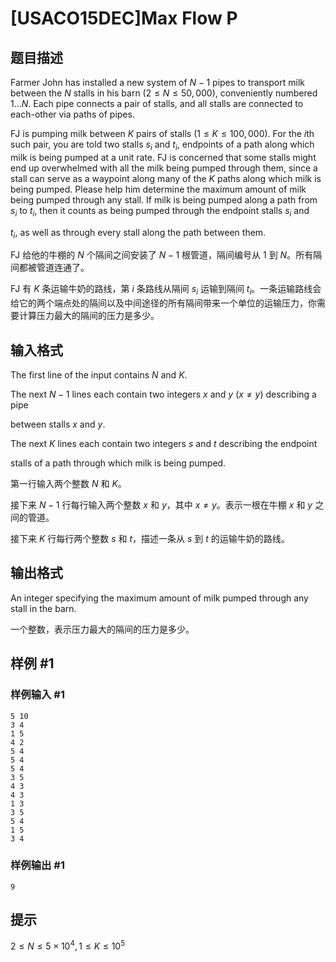 # [USACO15DEC]Max Flow P

## 题目描述

Farmer John has installed a new system of $N-1$ pipes to transport milk between the $N$ stalls in his barn ($2 \leq N \leq 50,000$), conveniently numbered $1 \ldots N$.  Each pipe connects a pair of stalls,  and all stalls are connected to each-other via paths of pipes.


FJ is pumping milk between $K$ pairs of stalls ($1 \leq K \leq 100,000$).  For the $i$th such pair,  you are told two stalls $s_i$ and $t_i$, endpoints of a path along which milk is being pumped at a unit rate.  FJ is concerned that some stalls might end up overwhelmed with all the milk being pumped through them, since a stall can serve as a waypoint along many of the $K$ paths along which milk is being pumped.  Please help him determine the maximum amount of milk being pumped through any stall.  If milk is being pumped along a path from $s_i$ to $t_i$, then it counts as being pumped through the endpoint stalls $s_i$ and

$t_i$, as well as through every stall along the path between them.


FJ 给他的牛棚的 $N$ 个隔间之间安装了 $N-1$ 根管道，隔间编号从 $1$ 到 $N$。所有隔间都被管道连通了。

FJ 有 $K$ 条运输牛奶的路线，第 $i$ 条路线从隔间 $s_i$ 运输到隔间 $t_i$。一条运输路线会给它的两个端点处的隔间以及中间途径的所有隔间带来一个单位的运输压力，你需要计算压力最大的隔间的压力是多少。

## 输入格式

The first line of the input contains $N$ and $K$.


The next $N-1$ lines each contain two integers $x$ and $y$ ($x \ne y$) describing a pipe

between stalls $x$ and $y$.


The next $K$ lines each contain two integers $s$ and $t$ describing the endpoint

stalls of a path through  which milk is being pumped.

第一行输入两个整数 $N$ 和 $K$。

接下来 $N-1$ 行每行输入两个整数 $x$ 和 $y$，其中 $x \ne y$。表示一根在牛棚 $x$ 和 $y$ 之间的管道。

接下来 $K$ 行每行两个整数 $s$ 和 $t$，描述一条从 $s$ 到 $t$ 的运输牛奶的路线。


## 输出格式

An integer specifying the maximum amount of milk pumped through any stall in the barn.

一个整数，表示压力最大的隔间的压力是多少。

## 样例 #1

### 样例输入 #1
```
5 10
3 4
1 5
4 2
5 4
5 4
5 4
3 5
4 3
4 3
1 3
3 5
5 4
1 5
3 4
```

### 样例输出 #1

```
9
```

## 提示

$2 \le N \le 5 \times 10^4,1 \le K \le 10^5$
